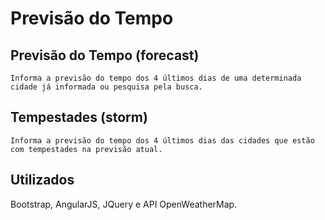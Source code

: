 Previsão do Tempo
======================

## Previsão do Tempo (forecast)

```
Informa a previsão do tempo dos 4 últimos dias de uma determinada cidade já informada ou pesquisa pela busca.
```
## Tempestades (storm)

```
Informa a previsão do tempo dos 4 últimos dias das cidades que estão com tempestades na previsão atual.
```

## Utilizados

Bootstrap, AngularJS, JQuery e API OpenWeatherMap.
